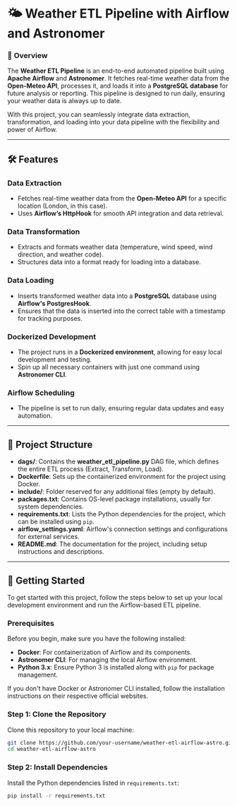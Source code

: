 # 🌤️ **Weather ETL Pipeline with Airflow and Astronomer**

### 🚀 **Overview**
The **Weather ETL Pipeline** is an end-to-end automated pipeline built using **Apache Airflow** and **Astronomer**. It fetches real-time weather data from the **Open-Meteo API**, processes it, and loads it into a **PostgreSQL database** for future analysis or reporting. This pipeline is designed to run daily, ensuring your weather data is always up to date.

With this project, you can seamlessly integrate data extraction, transformation, and loading into your data pipeline with the flexibility and power of Airflow.

---

## **🛠️ Features**

### **Data Extraction**
- Fetches real-time weather data from the **Open-Meteo API** for a specific location (London, in this case).
- Uses **Airflow’s HttpHook** for smooth API integration and data retrieval.

### **Data Transformation**
- Extracts and formats weather data (temperature, wind speed, wind direction, and weather code).
- Structures data into a format ready for loading into a database.

### **Data Loading**
- Inserts transformed weather data into a **PostgreSQL** database using **Airflow's PostgresHook**.
- Ensures that the data is inserted into the correct table with a timestamp for tracking purposes.

### **Dockerized Development**
- The project runs in a **Dockerized environment**, allowing for easy local development and testing.
- Spin up all necessary containers with just one command using **Astronomer CLI**.

### **Airflow Scheduling**
- The pipeline is set to run daily, ensuring regular data updates and easy automation.

---

## **📝 Project Structure**

- **dags/**: Contains the **weather_etl_pipeline.py** DAG file, which defines the entire ETL process (Extract, Transform, Load).
- **Dockerfile**: Sets up the containerized environment for the project using Docker.
- **include/**: Folder reserved for any additional files (empty by default).
- **packages.txt**: Contains OS-level package installations, usually for system dependencies.
- **requirements.txt**: Lists the Python dependencies for the project, which can be installed using `pip`.
- **airflow_settings.yaml**: Airflow's connection settings and configurations for external services.
- **README.md**: The documentation for the project, including setup instructions and descriptions.


---

## 🚀 **Getting Started**

To get started with this project, follow the steps below to set up your local development environment and run the Airflow-based ETL pipeline.

### Prerequisites

Before you begin, make sure you have the following installed:

- **Docker**: For containerization of Airflow and its components.
- **Astronomer CLI**: For managing the local Airflow environment.
- **Python 3.x**: Ensure Python 3 is installed along with `pip` for package management.

If you don't have Docker or Astronomer CLI installed, follow the installation instructions on their respective official websites.

### Step 1: Clone the Repository

Clone this repository to your local machine:

```bash
git clone https://github.com/your-username/weather-etl-airflow-astro.git
cd weather-etl-airflow-astro
```

### Step 2: Install Dependencies

Install the Python dependencies listed in `requirements.txt`:

```bash
pip install -r requirements.txt
```

